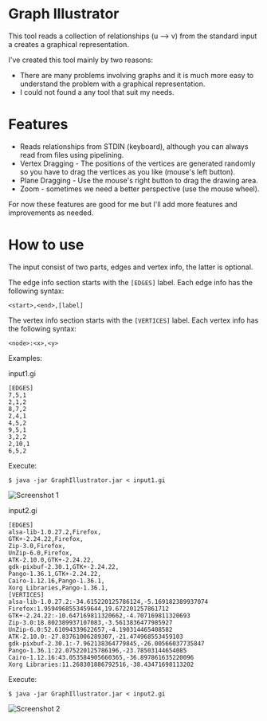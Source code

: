 Graph Illustrator
=================
This tool reads a collection of relationships (u --> v) from the standard input a creates a graphical representation.

I've created this tool mainly by two reasons:
- There are many problems involving graphs and it is much more easy to understand the problem with a graphical representation.
- I could not found a any tool that suit my needs.

Features
========
- Reads relationships from STDIN (keyboard), although you can always read from files using pipelining.
- Vertex Dragging - The positions of the vertices are generated randomly so you have to drag the vertices as you like (mouse's left button).
- Plane Dragging - Use the mouse's right button to drag the drawing area.
- Zoom - sometimes we need a better perspective (use the mouse wheel).

For now these features are good for me but I'll add more features and improvements as needed.

How to use
==========
The input consist of two parts, edges and vertex info, the latter is optional.

The edge info section starts with the `[EDGES]` label. Each edge info has the following syntax:

    <start>,<end>,[label]

The vertex info section starts with the `[VERTICES]` label. Each vertex info has the following syntax:

    <node>:<x>,<y>

Examples:

input1.gi

    [EDGES]
    7,5,1
    2,1,2
    8,7,2
    2,4,1
    4,5,2
    9,5,1
    3,2,2
    2,10,1
    6,5,2

Execute:

    $ java -jar GraphIllustrator.jar < input1.gi

![Screenshot 1](https://raw.github.com/rendon/graph_illustrator/master/screenshots/screenshot1.png)

input2.gi

    [EDGES]
    alsa-lib-1.0.27.2,Firefox,
    GTK+-2.24.22,Firefox,
    Zip-3.0,Firefox,
    UnZip-6.0,Firefox,
    ATK-2.10.0,GTK+-2.24.22,
    gdk-pixbuf-2.30.1,GTK+-2.24.22,
    Pango-1.36.1,GTK+-2.24.22,
    Cairo-1.12.16,Pango-1.36.1,
    Xorg Libraries,Pango-1.36.1,
    [VERTICES]
    alsa-lib-1.0.27.2:-34.615220125786124,-5.169182389937074
    Firefox:1.9594968553459644,19.672201257861712
    GTK+-2.24.22:-10.647169811320662,-4.707169811320693
    Zip-3.0:18.802389937107083,-3.5613836477985927
    UnZip-6.0:52.61094339622657,-4.190314465408582
    ATK-2.10.0:-27.83761006289307,-21.474968553459103
    gdk-pixbuf-2.30.1:-7.962138364779845,-26.00566037735847
    Pango-1.36.1:22.075220125786196,-23.78503144654085
    Cairo-1.12.16:43.053584905660365,-36.897861635220096
    Xorg Libraries:11.268301886792516,-38.43471698113202

Execute:

    $ java -jar GraphIllustrator.jar < input2.gi


![Screenshot 2](https://raw.github.com/rendon/graph_illustrator/master/screenshots/screenshot2.png)

